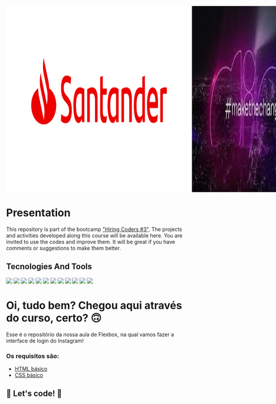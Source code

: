 
<div style="display: flex">
  <img src="./images/FA_SANTANDER_PV_POS_RGB.jpg" alt="dio-logo"> 
  <img src="./images/dio-make-the-change.jpg" alt="dio-logo"> 
  <img src="./images/bootcamp-logo.png" alt="hiring Coders"> 
</div>

# Presentation
This repository is part of the bootcamp ["Hiring Coders #3"](https://www.hiringcoders.com.br/). 
The projects and activities developed along this course will be available here. 
You are invited to use the codes and improve them. It will be great if you have comments or suggestions to make them better. 

## Tecnologies And Tools
<div>
<img src="https://img.shields.io/static/v1?label=&message=HTML&color=blue">
<img src="https://img.shields.io/static/v1?label=&message=CSS&color=orange">
<img src="https://img.shields.io/static/v1?label=&message=GIT&color=blueviolet">
<img src="https://img.shields.io/static/v1?label=&message=JAVA SCRIPT &color=green">
<img src="https://img.shields.io/static/v1?label=&message=QA&color=lightgray">
<img src="https://img.shields.io/static/v1?label=&message=JASMINE&color=yellowgreen">
<img src="https://img.shields.io/static/v1?label=&message=SELENIUM &color=blue">
<img src="https://img.shields.io/static/v1?label=&message= CUCUMBER &color=orange">
<img src="https://img.shields.io/static/v1?label=&message= JEST &color=black">
<img src="https://img.shields.io/static/v1?label=&message= CYPRESS &color=red">
<img src="https://img.shields.io/static/v1?label=&message=GITHUB&color=blue">
<img src="https://img.shields.io/static/v1?label=&message=VS CODE&color=red">
</div>



# Oi, tudo bem? Chegou aqui através do curso, certo? 🙃

Esse é o repositório da nossa aula de Flexbox, na qual vamos fazer a interface de login do Instagram! 

### Os requisitos são:

* [HTML básico](https://www.w3schools.com/html/)
* [CSS básico](https://developer.mozilla.org/pt-BR/docs/Web/CSS)

## 🚀 Let's code! 🚀
